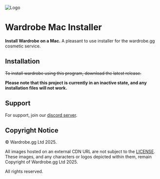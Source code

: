 ![Logo](https://cdn.wardrobe.gg/assets/GithubHeader.png)

# Wardrobe Mac Installer

**Install Wardrobe on a Mac.**
A pleasant to use installer for the wardrobe.gg cosmetic service.

## Installation

~~To install wardrobe using this program, download the latest release.~~

**Please note that this project is currently in an inactive state, and any installation files will not work.**

## Support

For support, join our [discord server](https://discord.gg/XB5Hk3EnDU).


## Copyright Notice

© Wardrobe.gg Ltd 2025.

All images hosted on an external CDN URL are not subject to the [LICENSE](/LICENSE). These images, and any characters or logos depicted within them, remain Copyright of Wardrobe.gg Ltd 2025.

All rights reserved.